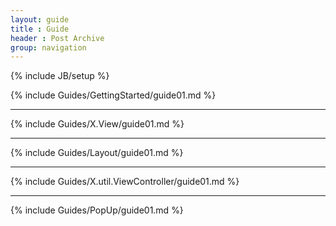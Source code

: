 ```yaml
---
layout: guide
title : Guide
header : Post Archive
group: navigation
---
```

{% include JB/setup %}

{% include Guides/GettingStarted/guide01.md %}
<hr />
{% include Guides/X.View/guide01.md %}
<hr />
{% include Guides/Layout/guide01.md %}
<hr />
{% include Guides/X.util.ViewController/guide01.md %}
<hr />
{% include Guides/PopUp/guide01.md %}

<script>
  (function(i,s,o,g,r,a,m){i['GoogleAnalyticsObject']=r;i[r]=i[r]||function(){
  (i[r].q=i[r].q||[]).push(arguments)},i[r].l=1*new Date();a=s.createElement(o),
  m=s.getElementsByTagName(o)[0];a.async=1;a.src=g;m.parentNode.insertBefore(a,m)
  })(window,document,'script','//www.google-analytics.com/analytics.js','ga');

  ga('create', 'UA-48019510-1', 'cryingnavi.github.io');
  ga('send', 'pageview');

</script>